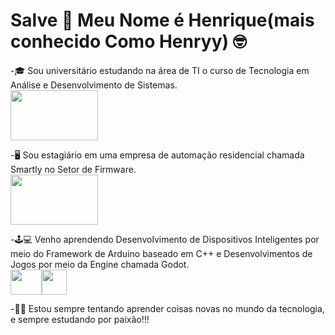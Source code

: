 # Salve 👋 Meu Nome é Henrique(mais conhecido Como Henryy) 🤓

-🎓 Sou universitário estudando na área de TI o curso de Tecnologia em Análise e Desenvolvimento de Sistemas.<br>
  <img loading="lazy" src="https://images.educamaisbrasil.com.br/content/superior/instituicao/logo/g/senac-pe.png" width="140" height="80"/>

-🖥️ Sou estagiário em uma empresa de automação residencial chamada Smartly no Setor de Firmware.<br>
  <img loading="lazy" src="https://media.licdn.com/dms/image/v2/C4D1BAQE4Vdctd5BJ8w/company-background_10000/company-background_10000/0/1594827309592/smartly_fabricao_de_dispositivos_inteligentes_ltda_cover?e=2147483647&v=beta&t=HTdNbnKJDNfcV2t14ohm8jrbnXNqdtKDSW6OycescXw" width="140" height="80"/>

-🕹️💻 Venho aprendendo Desenvolvimento de Dispositivos Inteligentes por meio do Framework de Arduino baseado em C++ e Desenvolvimentos de Jogos por meio da Engine chamada Godot.<br>
  <img loading="lazy" src="https://peteletrica.uff.br/wp-content/uploads/sites/509/2022/10/Arduino_Logo.svg_.png" width="50" height="40"/><img loading="lazy" src="https://upload.wikimedia.org/wikipedia/commons/thumb/6/6a/Godot_icon.svg/2048px-Godot_icon.svg.png" width="40" height="40"/>  

-✍🏻 Estou sempre tentando aprender coisas novas no mundo da tecnologia, e sempre estudando por paixão!!!
<!--
**otsuki1153/otsuki1153** is a ✨ _special_ ✨ repository because its `README.md` (this file) appears on your GitHub profile.

Here are some ideas to get you started:

- 🔭 I’m currently working on ...
- 🌱 I’m currently learning ...
- 👯 I’m looking to collaborate on ...
- 🤔 I’m looking for help with ...
- 💬 Ask me about ...
- 📫 How to reach me: ...
- 😄 Pronouns: ...
- ⚡ Fun fact: ...
-->
